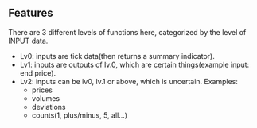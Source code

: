 ## Features

There are 3 different levels of functions here, categorized by the level of INPUT data.

- Lv0: inputs are tick data(then returns a summary indicator).
- Lv1: inputs are outputs of lv.0, which are certain things(example input: end price).
- Lv2: inputs can be lv0, lv.1 or above, which is uncertain. Examples:
    - prices
    - volumes
    - deviations
    - counts(1, plus/minus, 5, all...)


